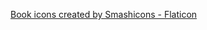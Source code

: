 <a href="https://www.flaticon.com/free-icons/book" title="book icons">Book icons created by Smashicons - Flaticon</a>